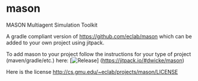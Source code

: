 # mason
MASON Multiagent Simulation Toolkit

A gradle compliant version of https://github.com/eclab/mason which can be added to your own project using jitpack.

To add mason to your project follow the instructions for your type of project (maven/gradle/etc.) here: [![Release](https://jitpack.io/v/dwicke/mason.svg)]
(https://jitpack.io/#dwicke/mason)

Here is the license http://cs.gmu.edu/~eclab/projects/mason/LICENSE
